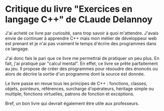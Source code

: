 <!--VarStream
title=Critique du livre "Exercices en langage C++" de CLaude Delannoy
description=Afin de parfaire ma connaissance du C++, j'ai entrepris la lecture\
 de ce livre d'exercices assez bien ficelé.
shortTitle=Exercices en c++
shortDesc=En savoir plus sur ce livre d'exercices
published=2012-01-26T21:28:14.000Z
lang=fr
location=FR
keywords.+=C++
categories.+=keywords.*
keywords.+=Critiques de livres
categories.+=keywords.*
-->

# Critique du livre "Exercices en langage C++" de CLaude Delannoy

J'ai acheté ce livre par curiosité, sans trop savoir à quoi m'attendre. J'avais
 envie de continuer à apprendre C++ mais mon métier de développeur web est
 prenant et je n'ai pas vraiment le temps d'écrire des programmes dans ce
 langage.

J'ai donc fais le pari que ce livre me permettrai de pratiquer un peu plus. En
 fait, j'ai pratiqué par "calcul mental". En effet, ce livre se prête
 parfaitement au jeu. Il propose de créer des programmes pour résoudre des
 énoncés ou alors de décrire la sortie d'un programme dont la source est donnée.

Le livre passe en revue tous les principes de C++ : fonctions, classes, objets,
 pointeurs, références, surcharge d'opérateurs, héritage simple ou multiple,
 fonctions virtuelles, patrons de fonction et exceptions.

Bref, un bon livre qui devrait également être utile aux professeurs.

